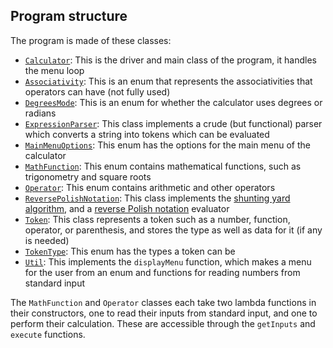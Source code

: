 ## Program structure

The program is made of these classes:

- [`Calculator`](Calculator.java): This is the driver and main class of the program, it handles the menu loop
- [`Associativity`](Associativity.java): This is an enum that represents the associativities that operators can have (not fully used)
- [`DegreesMode`](DegreesMode.java): This is an enum for whether the calculator uses degrees or radians
- [`ExpressionParser`](ExpressionParser.java): This class implements a crude (but functional) parser which converts a string into
  tokens which can be evaluated
- [`MainMenuOptions`](MainMenuOptions.java): This enum has the options for the main menu of the calculator
- [`MathFunction`](MathFunction.java): This enum contains mathematical functions, such as trigonometry and square roots
- [`Operator`](Operator.java): This enum contains arithmetic and other operators
- [`ReversePolishNotation`](ReversePolishNotation.java): This class implements the
  [shunting yard algorithm](https://en.wikipedia.org/wiki/Shunting_yard_algorithm), and a
  [reverse Polish notation](https://en.wikipedia.org/wiki/Reverse_Polish_notation) evaluator
- [`Token`](Token.java): This class represents a token such as a number, function, operator, or parenthesis, and stores the
  type as well as data for it (if any is needed)
- [`TokenType`](TokenType.java): This enum has the types a token can be
- [`Util`](Util.java): This implements the `displayMenu` function, which makes a menu for the user from an enum
  and functions for reading numbers from standard input

The `MathFunction` and `Operator` classes each take two lambda functions in their constructors, one
to read their inputs from standard input, and one to perform their calculation. These are accessible
through the `getInputs` and `execute` functions.
